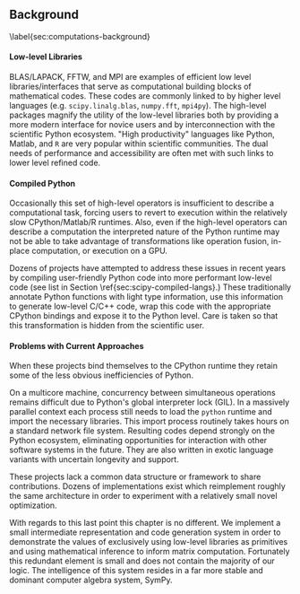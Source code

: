 
Background
----------

\label{sec:computations-background}

#### Low-level Libraries

BLAS/LAPACK, FFTW, and MPI are examples of efficient low level libraries/interfaces that serve as computational building blocks of mathematical codes.  These codes are commonly linked to by higher level languages (e.g. `scipy.linalg.blas`, `numpy.fft`, `mpi4py`).  The high-level packages magnify the utility of the low-level libraries both by providing a more modern interface for novice users and by interconnection with the scientific Python ecosystem. "High productivity" languages like Python, Matlab, and `R` are very popular within scientific communities.  The dual needs of performance and accessibility are often met with such links to lower level refined code.

#### Compiled Python

Occasionally this set of high-level operators is insufficient to describe a computational task, forcing users to revert to execution within the relatively slow CPython/Matlab/R runtimes.  Also, even if the high-level operators can describe a computation the interpreted nature of the Python runtime may not be able to take advantage of transformations like operation fusion, in-place computation, or execution on a GPU.

Dozens of projects have attempted to address these issues in recent years by compiling user-friendly Python code into more performant low-level code (see list in Section \ref{sec:scipy-compiled-langs}.)  These traditionally annotate Python functions with light type information, use this information to generate low-level C/C++ code, wrap this code with the appropriate CPython bindings and expose it to the Python level.  Care is taken so that this transformation is hidden from the scientific user.

#### Problems with Current Approaches

When these projects bind themselves to the CPython runtime they retain some of the less obvious inefficiencies of Python.  

On a multicore machine, concurrency between simultaneous operations remains difficult due to Python's global interpreter lock (GIL). In a massively parallel context each process still needs to load the `python` runtime and import the necessary libraries.  This import process routinely takes hours on a standard network file system.  Resulting codes depend strongly on the Python ecosystem, eliminating opportunities for interaction with other software systems in the future.  They are also written in exotic language variants with uncertain longevity and support.

These projects lack a common data structure or framework to share contributions.  Dozens of implementations exist which reimplement roughly the same architecture in order to experiment with a relatively small novel optimization.

With regards to this last point this chapter is no different.  We implement a small intermediate representation and code generation system in order to demonstrate the values of exclusively using low-level libraries as primitives and using mathematical inference to inform matrix computation.  Fortunately this redundant element is small and does not contain the majority of our logic.  The intelligence of this system resides in a far more stable and dominant computer algebra system, SymPy.
